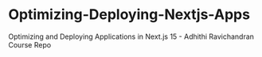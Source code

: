 # Optimizing-Deploying-Nextjs-Apps
Optimizing and Deploying Applications in Next.js 15 - Adhithi Ravichandran Course Repo
